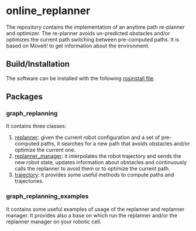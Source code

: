 # online_replanner

The repository contains the implementation of an anytime path re-planner and optimizer. The re-planner avoids un-predicted obstacles and/or optimizes the current path switching between pre-computed paths. It is based on Moveit! to get information about the environment.

## Build/Installation
The software can be installed with the following [rosinstall file](online_replanner.rosinstall).

## Packages
### **graph_replanning**
It contains three classes:
 1. [replanner](https://github.com/JRL-CARI-CNR-UNIBS/online_replanner/blob/devel/graph_replanning/include/graph_replanning/replanner.h): given the current robot configuration and a set of pre-computed paths, it searches for a new path that avoids obstacles and/or optimize the current one.
 2. [replanner_manager](https://github.com/JRL-CARI-CNR-UNIBS/online_replanner/blob/devel/graph_replanning/include/graph_replanning/replanner_manager.h): it interpolates the robot trajectory and sends the new robot state, updates information about obstacles and continuously calls the replanner to avoid them or to optimize the current path.
 3. [trajectory](https://github.com/JRL-CARI-CNR-UNIBS/online_replanner/blob/devel/graph_replanning/include/graph_replanning/trajectory.h): it provides some useful methods to compute paths and trajectories.

### **graph_replanning_examples**
It contains some useful examples of usage of the replanner and replanner manager. It provides also a base on which run the replanner and/or the replanner manager on your robotic cell.
